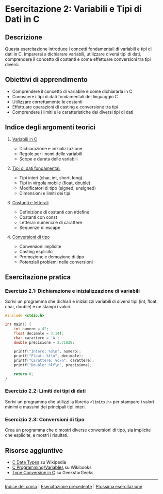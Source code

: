 # Esercitazione 2: Variabili e Tipi di Dati in C

## Descrizione

Questa esercitazione introduce i concetti fondamentali di variabili e tipi di dati in C. Imparerai a dichiarare variabili, utilizzare diversi tipi di dati, comprendere il concetto di costanti e come effettuare conversioni tra tipi diversi.

## Obiettivi di apprendimento

- Comprendere il concetto di variabile e come dichiararla in C
- Conoscere i tipi di dati fondamentali del linguaggio C
- Utilizzare correttamente le costanti
- Effettuare operazioni di casting e conversione tra tipi
- Comprendere i limiti e le caratteristiche dei diversi tipi di dati

## Indice degli argomenti teorici

1. [Variabili in C](./teoria/01_Variabili.md)
   - Dichiarazione e inizializzazione
   - Regole per i nomi delle variabili
   - Scope e durata delle variabili

2. [Tipi di dati fondamentali](./teoria/02_Tipi_di_Dati.md)
   - Tipi interi (char, int, short, long)
   - Tipi in virgola mobile (float, double)
   - Modificatori di tipo (signed, unsigned)
   - Dimensioni e limiti dei tipi

3. [Costanti e letterali](./teoria/03_Costanti.md)
   - Definizione di costanti con #define
   - Costanti con const
   - Letterali numerici e di carattere
   - Sequenze di escape

4. [Conversioni di tipo](./teoria/04_Conversioni.md)
   - Conversioni implicite
   - Casting esplicito
   - Promozione e demozione di tipo
   - Potenziali problemi nelle conversioni

## Esercitazione pratica

### Esercizio 2.1: Dichiarazione e inizializzazione di variabili

Scrivi un programma che dichiari e inizializzi variabili di diversi tipi (int, float, char, double) e ne stampi i valori.

```c
#include <stdio.h>

int main() {
    int numero = 42;
    float decimale = 3.14f;
    char carattere = 'A';
    double precisione = 2.71828;
    
    printf("Intero: %d\n", numero);
    printf("Float: %f\n", decimale);
    printf("Carattere: %c\n", carattere);
    printf("Double: %lf\n", precisione);
    
    return 0;
}
```

### Esercizio 2.2: Limiti dei tipi di dati

Scrivi un programma che utilizzi la libreria `<limits.h>` per stampare i valori minimi e massimi dei principali tipi interi.

### Esercizio 2.3: Conversioni di tipo

Crea un programma che dimostri diverse conversioni di tipo, sia implicite che esplicite, e mostri i risultati.

## Risorse aggiuntive

- [C Data Types](https://en.wikipedia.org/wiki/C_data_types) su Wikipedia
- [C Programming/Variables](https://en.wikibooks.org/wiki/C_Programming/Variables) su Wikibooks
- [Type Conversion in C](https://www.geeksforgeeks.org/type-conversion-in-c/) su GeeksforGeeks

---

[Indice del corso](../README.md) | [Esercitazione precedente](../01_Introduzione/README.md) | [Prossima esercitazione](../03_Operatori/README.md)